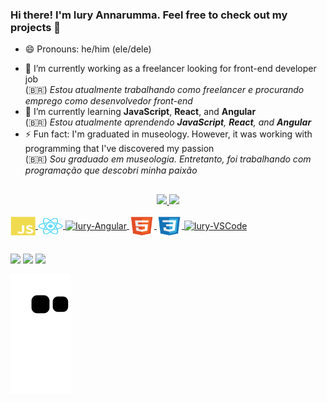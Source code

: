 ### Hi there! I'm Iury Annarumma. Feel free to check out my projects 👋
- 😄 Pronouns: he/him (ele/dele)
* 🔭 I’m currently working as a freelancer looking for front-end developer job  
(:brazil:) _Estou atualmente trabalhando como freelancer e procurando emprego como desenvolvedor front-end_
* 🌱 I’m currently learning **JavaScript**, **React**, and **Angular**  
(:brazil:) _Estou atualmente aprendendo **JavaScript**, **React**, and **Angular**_
* ⚡ Fun fact: I'm graduated in museology. However, it was working with programming that I've discovered my passion  
(:brazil:) _Sou graduado em museologia. Entretanto, foi trabalhando com programação que descobri minha paixão_

##

<!-- Estatísticas-->
<div align="center">
  <a href="https://github.com/IuryAnnarummaa">
  <img height="150em" src="https://github-readme-stats.vercel.app/api?username=IuryAnnarumma&show_icons=true&theme=merko&include_all_commits=true&count_private=true"/>
  <img height="150em" src="https://github-readme-stats.vercel.app/api/top-langs/?username=IuryAnnarumma&layout=compact&langs_count=7&theme=merko"/>
</div> 
<!--Linguagens utilizadas--> 
<div style="display: inline_block"><br>
  <img align="center" alt="Iury-Js" height="30" width="40" src="https://raw.githubusercontent.com/devicons/devicon/master/icons/javascript/javascript-plain.svg">
  <img align="center" alt="Iury-React" height="30" width="40" src="https://raw.githubusercontent.com/devicons/devicon/master/icons/react/react-original.svg">
  <img align="center" alt="Iury-Angular" height="30" width="40"  src="https://cdn.jsdelivr.net/gh/devicons/devicon/icons/angularjs/angularjs-original.svg" />
  <img align="center" alt="Iury-HTML" height="30" width="40" src="https://raw.githubusercontent.com/devicons/devicon/master/icons/html5/html5-original.svg">
  <img align="center" alt="Iury-CSS" height="30" width="40" src="https://raw.githubusercontent.com/devicons/devicon/master/icons/css3/css3-original.svg">
  <img align="center" alt="Iury-VSCode" height="30" width"40" src="https://cdn.jsdelivr.net/gh/devicons/devicon/icons/visualstudio/visualstudio-plain.svg"/>
<!--links-->     
<br>
 
 ##
 
<div>
<a href="https://www.instagram.com/iuryannarumma/" target="_blank"><img src="https://img.shields.io/badge/Instagram-E4405F?style=for-the-badge&logo=instagram&logoColor=white" target="_blank"></a>
<a href="https://www.linkedin.com/in/iury-annarumma-6a7ba613a/" target="_blank"><img src="https://img.shields.io/badge/LinkedIn-0077B5?style=for-the-badge&logo=linkedin&logoColor=white" target="_blank"></a>
<a href = "mailto:iurymuseu@gmail.com"><img src="https://img.shields.io/badge/-Gmail-%23333?style=for-the-badge&logo=gmail&logoColor=white" target="_blank"></a>
  
  ![Snake animation](https://github.com/rafaballerini/rafaballerini/blob/output/github-contribution-grid-snake.svg)
  
</div>
  

